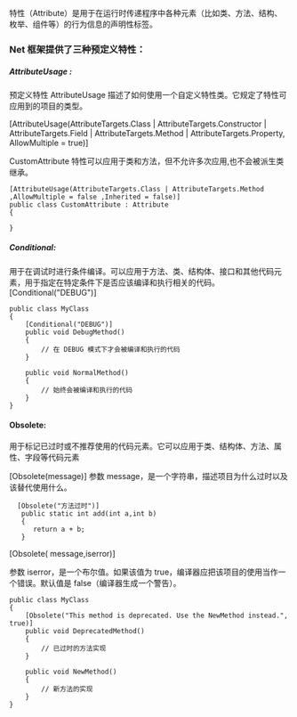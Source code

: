 特性（Attribute）是用于在运行时传递程序中各种元素（比如类、方法、结构、枚举、组件等）的行为信息的声明性标签。


### Net 框架提供了三种预定义特性：
##### AttributeUsage :
预定义特性 AttributeUsage 描述了如何使用一个自定义特性类。它规定了特性可应用到的项目的类型。

[AttributeUsage(AttributeTargets.Class |
AttributeTargets.Constructor |
AttributeTargets.Field |
AttributeTargets.Method |
AttributeTargets.Property, 
AllowMultiple = true)]

  CustomAttribute 特性可以应用于类和方法，但不允许多次应用,也不会被派生类继承。
```
[AttributeUsage(AttributeTargets.Class | AttributeTargets.Method ,AllowMultiple = false ,Inherited = false)]
public class CustomAttribute : Attribute
{
    
}
```

##### Conditional:
用于在调试时进行条件编译。可以应用于方法、类、结构体、接口和其他代码元素，用于指定在特定条件下是否应该编译和执行相关的代码。
[Conditional("DEBUG")]
```
public class MyClass
{
    [Conditional("DEBUG")]
    public void DebugMethod()
    {
        // 在 DEBUG 模式下才会被编译和执行的代码
    }

    public void NormalMethod()
    {
        // 始终会被编译和执行的代码
    }
}
```

#### Obsolete:
  用于标记已过时或不推荐使用的代码元素。它可以应用于类、结构体、方法、属性、字段等代码元素
  
 [Obsolete(message)]    参数 message，是一个字符串，描述项目为什么过时以及该替代使用什么。
          
```
  [Obsolete("方法过时")]
   public static int add(int a,int b)
   {
      return a + b;
   }
```

[Obsolete( message,iserror)]

参数 iserror，是一个布尔值。如果该值为 true，编译器应把该项目的使用当作一个错误。默认值是 false（编译器生成一个警告）。
```
public class MyClass
{
    [Obsolete("This method is deprecated. Use the NewMethod instead.", true)]
    public void DeprecatedMethod()
    {
        // 已过时的方法实现
    }

    public void NewMethod()
    {
        // 新方法的实现
    }
}
```
